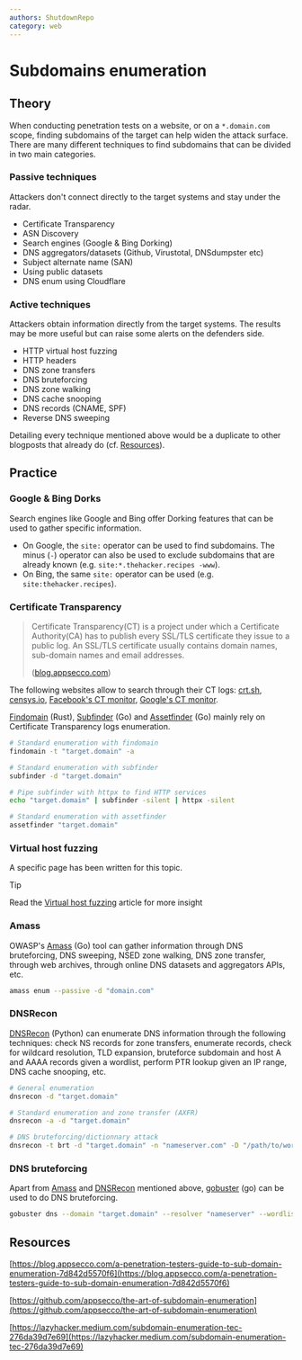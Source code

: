 ```yaml
---
authors: ShutdownRepo
category: web
---
```


# Subdomains enumeration

## Theory

When conducting penetration tests on a website, or on a `*.domain.com` scope, finding subdomains of the target can help widen the attack surface. There are many different techniques to find subdomains that can be divided in two main categories.

### Passive techniques

Attackers don't connect directly to the target systems and stay under the radar.

* Certificate Transparency
* ASN Discovery
* Search engines (Google & Bing Dorking)
* DNS aggregators/datasets (Github, Virustotal, DNSdumpster etc)
* Subject alternate name (SAN)
* Using public datasets
* DNS enum using Cloudflare

### Active techniques

Attackers obtain information directly from the target systems. The results may be more useful but can raise some alerts on the defenders side.

* HTTP virtual host fuzzing
* HTTP headers
* DNS zone transfers
* DNS bruteforcing
* DNS zone walking
* DNS cache snooping
* DNS records (CNAME, SPF)
* Reverse DNS sweeping

Detailing every technique mentioned above would be a duplicate to other blogposts that already do (cf. [Resources](domains-enumeration.md#references)).

## Practice

### Google & Bing Dorks

Search engines like Google and Bing offer Dorking features that can be used to gather specific information.

* On Google, the `site:` operator can be used to find subdomains. The minus (`-`) operator can also be used to exclude subdomains that are already known (e.g. `site:*.thehacker.recipes -www`).
* On Bing, the same `site:` operator can be used (e.g. `site:thehacker.recipes`).

### Certificate Transparency

> Certificate Transparency(CT) is a project under which a Certificate Authority(CA) has to publish every SSL/TLS certificate they issue to a public log. An SSL/TLS certificate usually contains domain names, sub-domain names and email addresses.
>
> ([blog.appsecco.com](https://blog.appsecco.com/))

The following websites allow to search through their CT logs: [crt.sh](https://crt.sh/), [censys.io](https://censys.io/), [Facebook's CT monitor](https://developers.facebook.com/tools/ct/), [Google's CT monitor](https://transparencyreport.google.com/https/certificates).

[Findomain](https://github.com/Findomain/Findomain) (Rust), [Subfinder](https://github.com/projectdiscovery/subfinder) (Go) and [Assetfinder](https://github.com/tomnomnom/assetfinder) (Go) mainly rely on Certificate Transparency logs enumeration.

```bash
# Standard enumeration with findomain
findomain -t "target.domain" -a

# Standard enumeration with subfinder
subfinder -d "target.domain"

# Pipe subfinder with httpx to find HTTP services
echo "target.domain" | subfinder -silent | httpx -silent

# Standard enumeration with assetfinder
assetfinder "target.domain"
```

### Virtual host fuzzing

A specific page has been written for this topic.


> [!TIP]
> Read the [Virtual host fuzzing](virtual-host-fuzzing.md) article for more insight


### Amass

OWASP's [Amass](https://github.com/OWASP/Amass) (Go) tool can gather information through DNS bruteforcing, DNS sweeping, NSED zone walking, DNS zone transfer, through web archives, through online DNS datasets and aggregators APIs, etc.

```bash
amass enum --passive -d "domain.com"
```

### DNSRecon

[DNSRecon](https://github.com/darkoperator/dnsrecon) (Python) can enumerate DNS information through the following techniques: check NS records for zone transfers, enumerate records, check for wildcard resolution, TLD expansion, bruteforce subdomain and host A and AAAA records given a wordlist, perform PTR lookup given an IP range, DNS cache snooping, etc.

```bash
# General enumeration
dnsrecon -d "target.domain"

# Standard enumeration and zone transfer (AXFR)
dnsrecon -a -d "target.domain"

# DNS bruteforcing/dictionnary attack
dnsrecon -t brt -d "target.domain" -n "nameserver.com" -D "/path/to/wordlist"
```

### DNS bruteforcing

Apart from [Amass](domains-enumeration.md#amass) and [DNSRecon](domains-enumeration.md#dnsrecord) mentioned above, [gobuster](https://github.com/OJ/gobuster) (go) can be used to do DNS bruteforcing.

```bash
gobuster dns --domain "target.domain" --resolver "nameserver" --wordlist "/path/to/wordlist" 
```

## Resources

[https://blog.appsecco.com/a-penetration-testers-guide-to-sub-domain-enumeration-7d842d5570f6](https://blog.appsecco.com/a-penetration-testers-guide-to-sub-domain-enumeration-7d842d5570f6)

[https://github.com/appsecco/the-art-of-subdomain-enumeration](https://github.com/appsecco/the-art-of-subdomain-enumeration)

[https://lazyhacker.medium.com/subdomain-enumeration-tec-276da39d7e69](https://lazyhacker.medium.com/subdomain-enumeration-tec-276da39d7e69)

